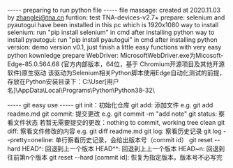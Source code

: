 ----- preparing to run python file -----
file massage: created at 2020.11.03 by zhanglei@tna.cn
funtion: test TNA-devices-v2.7+
prepare: selenium and pyautogui have been installed in this pc which is 1920x1080
way to install selenium: run "pip install selenium" in cmd after installing python
way to install pyautogui: run "pip install pyautogui" in cmd after installing python
version: demo version v0.1, just finish a little easy functions with very easy python kownledge
prepare WebDriver:
	MicrosoftWebDriver.exe为Micosoft-Edge-85.0.564.68 (官方内部版本，64位，基于 Chromium开源项目及其他开源软件)原生驱动
	该驱动为Selenium相关Python脚本使用Edge自动化测试的前提，存放在Python安装目录下：C:\User\[用户名]\AppData\Local\Programs\Python\Python38-32\

----- git easy use -----
git init：初始化仓库 
git add: 添加文件 e.g. git add readme.md
git commit: 提交更改 e.g. git commit -m "add note"
git status: 察看文件状态
	若暂无需要提交的更改：nothing to commit, working tree clean
git diff: 察看文件修改的内容 e.g. git diff readme.md
git log: 察看历史记录
git log --pretty=oneline: 单行察看历史记录，会给出版本号（commit id）
git reset --hard HEAD^:  回退到上一个版本
	HEAD^^: 回退到上上一个版本
	HEAD~n: 回退到往前第n个版本
git reset --hard [commit id]: 恢复为指定版本，版本号不必写完
